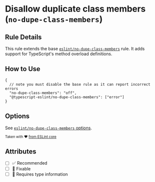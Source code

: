 # Disallow duplicate class members (`no-dupe-class-members`)

## Rule Details

This rule extends the base [`eslint/no-dupe-class-members`](https://eslint.org/docs/rules/no-dupe-class-members) rule.
It adds support for TypeScript's method overload definitions.

## How to Use

```jsonc
{
  // note you must disable the base rule as it can report incorrect errors
  "no-dupe-class-members": "off",
  "@typescript-eslint/no-dupe-class-members": ["error"]
}
```

## Options

See [`eslint/no-dupe-class-members` options](https://eslint.org/docs/rules/no-dupe-class-members#options).

<sup>

Taken with ❤️ [from ESLint core](https://github.com/eslint/eslint/blob/main/docs/rules/no-dupe-class-members.md)

</sup>

## Attributes

- [ ] ✅ Recommended
- [ ] 🔧 Fixable
- [ ] 💭 Requires type information
